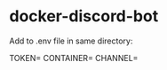 # docker-discord-bot

Add to .env file in same directory:

TOKEN=<Discord Bot Token>
CONTAINER=<Docker Container ID>
CHANNEL=<Discord Channel ID>

